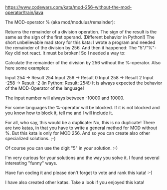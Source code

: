 https://www.codewars.com/kata/mod-256-without-the-mod-operator/train/java

The MOD-operator % (aka mod/modulus/remainder):

Returns the remainder of a division operation.
The sign of the result is the same as the sign of the first operand.
(Different behavior in Python!)
The short unbelievable mad story for this kata:
I wrote a program and needed the remainder of the division by 256. And then it happened: The "5"/"%"-Key did not react.
It must be broken! So I needed a way to:

Calculate the remainder of the division by 256 without the %-operator.
Also here some examples:

Input 254  -> Result 254
Input 256  -> Result 0
Input 258  -> Result 2 
Input -258 -> Result -2 (in Python: Result: 254!)
It is always expected the behavior of the MOD-Operator of the language!

The input number will always between -10000 and 10000.

For some languages the %-operator will be blocked. If it is not blocked and you know how to block it, tell me and I will include it.

For all, who say, this would be a duplicate: No, this is no duplicate! There are two katas, in that you have to write a
general method for MOD without %. But this kata is only for MOD 256. And so you can create also other specialized solutions. ;-)

Of course you can use the digit "5" in your solution. :-)

I'm very curious for your solutions and the way you solve it. I found several interesting "funny" ways.

Have fun coding it and please don't forget to vote and rank this kata! :-)

I have also created other katas. Take a look if you enjoyed this kata!
